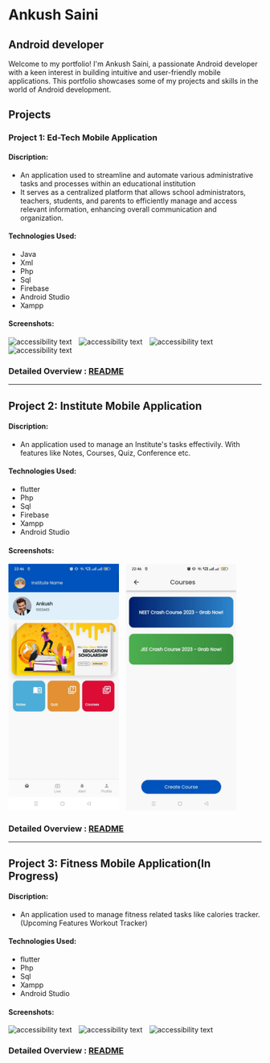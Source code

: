 
# Ankush Saini 
## Android developer

Welcome to my portfolio! I'm Ankush Saini, a passionate Android developer with a keen interest in building intuitive and user-friendly mobile applications. This portfolio showcases some of my projects and skills in the world of Android development.

## Projects

### Project 1: Ed-Tech Mobile Application
#### Discription: 
* An application used to streamline and automate various administrative tasks and processes within an educational institution
* It serves as a centralized platform that allows school administrators, teachers, students, and parents to efficiently manage and access relevant information, enhancing overall communication and organization.

#### Technologies Used: 
* Java 
* Xml 
* Php
* Sql 
* Firebase
* Android Studio
* Xampp

#### Screenshots:
<p><img src="https://github.com/narza05/SchoolManagementSystem/blob/main/assets/WhatsApp%20Image%202023-06-06%20at%2022.21.41.jpeg" width="220" alt="accessibility text" style="margin-right: 10px;"/>
  <img src="https://github.com/narza05/SchoolManagementSystem/blob/main/assets/WhatsApp%20Image%202023-06-06%20at%2022.47.03.jpeg" width="220" alt="accessibility text"style="margin-right: 10px;"/>
<img src="https://github.com/narza05/SchoolManagementSystem/blob/main/assets/WhatsApp%20Image%202023-06-23%20at%2018.55.31.jpeg" width="220" alt="accessibility text"style="margin-right: 10px;"/>
<img src="https://github.com/narza05/SchoolManagementSystem/blob/main/assets/WhatsApp%20Image%202023-06-23%20at%2018.55.26.jpeg" width="220" alt="accessibility text"style="margin-right: 10px;"/></p>


### Detailed Overview : [README](https://github.com/narza05/SchoolManagementSystem)



---



## Project 2: Institute Mobile Application
#### Discription: 
* An application used to manage an Institute's tasks effectivily. With features like Notes, Courses, Quiz, Conference etc. 

#### Technologies Used: 
* flutter 
* Php
* Sql 
* Firebase
* Xampp
* Android Studio

#### Screenshots:
<p><img src="https://github.com/narza05/schoolapp/blob/master/assets/WhatsApp%20Image%202023-06-23%20at%2022.47.04.jpeg" width="220" alt="accessibility text" style="margin-right: 10px;"/>
  <img src="https://github.com/narza05/schoolapp/blob/master/assets/WhatsApp%20Image%202023-06-23%20at%2022.47.03.jpeg" width="220" alt="accessibility text"style="margin-right: 10px;"/></p>


### Detailed Overview : [README](https://github.com/narza05/schoolapp/blob/master/README.md)


---


## Project 3: Fitness Mobile Application(In Progress)
#### Discription: 
* An application used to manage fitness related tasks like calories tracker. (Upcoming Features Workout Tracker) 

#### Technologies Used: 
* flutter 
* Php
* Sql 
* Xampp
* Android Studio

#### Screenshots:
<p><img src="https://github.com/narza05/Fitness-Application/blob/main/assets/WhatsApp%20Image%202023-06-24%20at%2013.10.47%20(2).jpeg" width="220" alt="accessibility text" style="margin-right: 10px;"/>
  <img src="https://github.com/narza05/Fitness-Application/blob/main/assets/WhatsApp%20Image%202023-06-24%20at%2013.10.47%20(1).jpeg" width="220" alt="accessibility text"style="margin-right: 10px;"/>
  <img src="https://github.com/narza05/Fitness-Application/blob/main/assets/WhatsApp%20Image%202023-06-24%20at%2013.10.47.jpeg" width="220" alt="accessibility text"style="margin-right: 10px;"/>
  </p>


### Detailed Overview : [README](https://github.com/narza05/Fitness-Application/blob/main/README.md)
